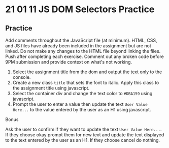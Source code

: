 # 21 01 11 JS DOM Selectors Practice

## Practice
Add comments throughout the JavaScript file (at minimum). HTML, CSS, and JS files have already been included in the assignment but are not linked. Do not make any changes to the HTML file beyond linking the files. Push after completing each exercise. Comment out any broken code before 9PM submission and provide context on what's not working.

1. Select the assignment title from the dom and output the text only to the console.
1. Create a new class `title` that sets the font to italic. Apply this class to the assignment title using javascript.
1. Select the container div and change the text color to `#DBA159` using javascript.
1. Prompt the user to enter a value then update the text `User Value Here...` to the value entered by the user as an H1 using javascript.

Bonus

Ask the user to confirm if they want to update the text `User Value Here...`. If they choose okay prompt them for new text and update the text displayed to the text entered by the user as an H1. If they choose cancel do nothing. 

